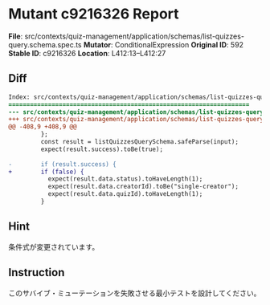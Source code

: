 # Mutant c9216326 Report

**File**: src/contexts/quiz-management/application/schemas/list-quizzes-query.schema.spec.ts
**Mutator**: ConditionalExpression
**Original ID**: 592
**Stable ID**: c9216326
**Location**: L412:13–L412:27

## Diff

```diff
Index: src/contexts/quiz-management/application/schemas/list-quizzes-query.schema.spec.ts
===================================================================
--- src/contexts/quiz-management/application/schemas/list-quizzes-query.schema.spec.ts	original
+++ src/contexts/quiz-management/application/schemas/list-quizzes-query.schema.spec.ts	mutated #592
@@ -408,9 +408,9 @@
         };
         const result = listQuizzesQuerySchema.safeParse(input);
         expect(result.success).toBe(true);
 
-        if (result.success) {
+        if (false) {
           expect(result.data.status).toHaveLength(1);
           expect(result.data.creatorId).toBe("single-creator");
           expect(result.data.quizId).toHaveLength(1);
         }
```

## Hint

条件式が変更されています。

## Instruction

このサバイブ・ミューテーションを失敗させる最小テストを設計してください。
